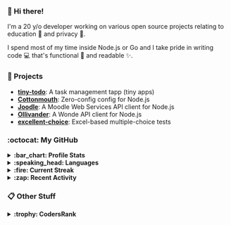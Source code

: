 ### :wave: Hi there!

I'm a 20 y/o developer working on various open source projects relating to education :school: and privacy :eyes:.

I spend most of my time inside Node.js or Go and I take pride in writing code :computer: that's functional :muscle: and readable :sparkles:.

### :telescope: Projects

- **[tiny-todo](https://github.com/lukecarr/tiny-todo)**: A task management tapp (tiny apps)
- **[Cottonmouth](https://github.com/lukecarr/c9h)**: Zero-config config for Node.js
- **[Joodle](https://github.com/lukecarr/joodle)**: A Moodle Web Services API client for Node.js
- **[Ollivander](https://github.com/lukecarr/ollivander)**: A Wonde API client for Node.js
- **[excellent-choice](https://github.com/lukecarr/excellent-choice)**: Excel-based multiple-choice tests

### :octocat: My GitHub

<details>
  <summary><strong>:bar_chart: Profile Stats</strong></summary>
  <br />
  
  ![GitHub Stats](https://gh-stats-jarrl.vercel.app/api?show_icons=true)
</details>

<details>
  <summary><strong>:speaking_head: Languages</strong></summary>
  <br />
  
  ![GitHub Languages](https://gh-stats-jarrl.vercel.app/api/top-langs?layout=compact&hide_title=true&langs_count=10)
</details>

<details>
  <summary><strong>:fire: Current Streak</strong></summary>
  <br />
  
  ![GitHub Streak](https://github-readme-streak-stats.herokuapp.com/?user=lukecarr&include_all_commits=true)
</details>

<details>
  <summary><strong>:zap: Recent Activity</strong></summary>
  <br />
  
  * ⬆️ Pushed 1 commit to lukecarr/tiny-todo
* 🎉 Merged PR #16 in lukecarr/tiny-todo
* ❌ Closed PR #18 in lukecarr/tiny-todo
* ⬆️ Pushed 1 commit to lukecarr/tiny-todo
* 🎉 Merged PR #17 in lukecarr/tiny-todo

  _Last refreshed at 2022-05-16T15:38:45Z_
</details>

### :clipboard: Other Stuff

<details>
  <summary><strong>:trophy: CodersRank</strong></summary>
  <br />

  [![CodersRank](https://cr-ss-service.azurewebsites.net/api/ScreenShot?widget=summary&username=lukecarr&show-avatar=false&branding=false&style=--name-font-size:0)](https://profile.codersrank.io/user/lukecarr)
</details>
